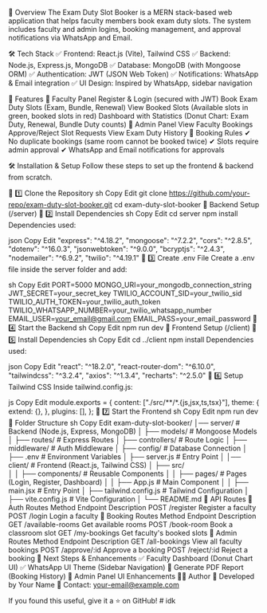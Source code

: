 🔹 Overview
The Exam Duty Slot Booker is a MERN stack-based web application that helps faculty members book exam duty slots. The system includes faculty and admin logins, booking management, and approval notifications via WhatsApp and Email.

🛠 Tech Stack
✅ Frontend: React.js (Vite), Tailwind CSS
✅ Backend: Node.js, Express.js, MongoDB
✅ Database: MongoDB (with Mongoose ORM)
✅ Authentication: JWT (JSON Web Token)
✅ Notifications: WhatsApp & Email integration
✅ UI Design: Inspired by WhatsApp, sidebar navigation

📌 Features
🔹 Faculty Panel
Register & Login (secured with JWT)
Book Exam Duty Slots (Exam, Bundle, Renewal)
View Booked Slots (Available slots in green, booked slots in red)
Dashboard with Statistics (Donut Chart: Exam Duty, Renewal, Bundle Duty counts)
🔹 Admin Panel
View Faculty Bookings
Approve/Reject Slot Requests
View Exam Duty History
🔹 Booking Rules
✔ No duplicate bookings (same room cannot be booked twice)
✔ Slots require admin approval
✔ WhatsApp and Email notifications for approvals

🛠 Installation & Setup
Follow these steps to set up the frontend & backend from scratch.

🔹 1️⃣ Clone the Repository
sh
Copy
Edit
git clone https://github.com/your-repo/exam-duty-slot-booker.git
cd exam-duty-slot-booker
📌 Backend Setup (/server)
🔹 2️⃣ Install Dependencies
sh
Copy
Edit
cd server
npm install
Dependencies used:

json
Copy
Edit
"express": "^4.18.2",
"mongoose": "^7.2.2",
"cors": "^2.8.5",
"dotenv": "^16.0.3",
"jsonwebtoken": "^9.0.0",
"bcryptjs": "^2.4.3",
"nodemailer": "^6.9.2",
"twilio": "^4.19.1"
🔹 3️⃣ Create .env File
Create a .env file inside the server folder and add:

sh
Copy
Edit
PORT=5000
MONGO_URI=your_mongodb_connection_string
JWT_SECRET=your_secret_key
TWILIO_ACCOUNT_SID=your_twilio_sid
TWILIO_AUTH_TOKEN=your_twilio_auth_token
TWILIO_WHATSAPP_NUMBER=your_twilio_whatsapp_number
EMAIL_USER=your_email@gmail.com
EMAIL_PASS=your_email_password
🔹 4️⃣ Start the Backend
sh
Copy
Edit
npm run dev
📌 Frontend Setup (/client)
🔹 5️⃣ Install Dependencies
sh
Copy
Edit
cd ../client
npm install
Dependencies used:

json
Copy
Edit
"react": "^18.2.0",
"react-router-dom": "^6.10.0",
"tailwindcss": "^3.2.4",
"axios": "^1.3.4",
"recharts": "^2.5.0"
🔹 6️⃣ Setup Tailwind CSS
Inside tailwind.config.js:

js
Copy
Edit
module.exports = {
  content: ["./src/**/*.{js,jsx,ts,tsx}"],
  theme: {
    extend: {},
  },
  plugins: [],
};
🔹 7️⃣ Start the Frontend
sh
Copy
Edit
npm run dev
📌 Folder Structure
sh
Copy
Edit
exam-duty-slot-booker/
│── server/               # Backend (Node.js, Express, MongoDB)
│   ├── models/           # Mongoose Models
│   ├── routes/           # Express Routes
│   ├── controllers/      # Route Logic
│   ├── middleware/       # Auth Middleware
│   ├── config/           # Database Connection
│   ├── .env              # Environment Variables
│   ├── server.js         # Entry Point
│
│── client/               # Frontend (React.js, Tailwind CSS)
│   ├── src/              
│   │   ├── components/   # Reusable Components
│   │   ├── pages/        # Pages (Login, Register, Dashboard)
│   │   ├── App.js        # Main Component
│   │   ├── main.jsx      # Entry Point
│   ├── tailwind.config.js # Tailwind Configuration
│   ├── vite.config.js    # Vite Configuration
│
└── README.md
📌 API Routes
🔹 Auth Routes
Method	Endpoint	Description
POST	/register	Register a faculty
POST	/login	Login a faculty
🔹 Booking Routes
Method	Endpoint	Description
GET	/available-rooms	Get available rooms
POST	/book-room	Book a classroom slot
GET	/my-bookings	Get faculty's booked slots
🔹 Admin Routes
Method	Endpoint	Description
GET	/all-bookings	View all faculty bookings
POST	/approve/:id	Approve a booking
POST	/reject/:id	Reject a booking
📌 Next Steps & Enhancements
✅ Faculty Dashboard (Donut Chart UI)
✅ WhatsApp UI Theme (Sidebar Navigation)
🔹 Generate PDF Report (Booking History)
🔹 Admin Panel UI Enhancements
👨‍💻 Author
🚀 Developed by Your Name
📧 Contact: your-email@example.com

If you found this useful, give it a ⭐ on GitHub! #   i d k  
 